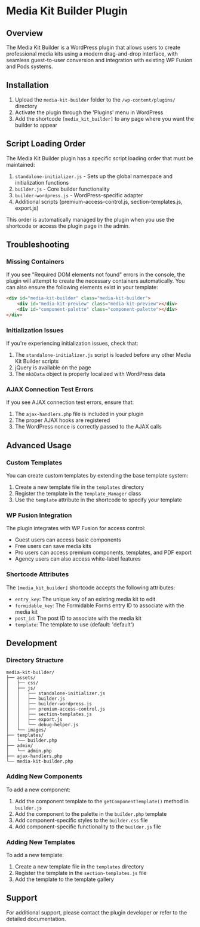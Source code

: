 # Media Kit Builder Plugin

## Overview
The Media Kit Builder is a WordPress plugin that allows users to create professional media kits using a modern drag-and-drop interface, with seamless guest-to-user conversion and integration with existing WP Fusion and Pods systems.

## Installation

1. Upload the `media-kit-builder` folder to the `/wp-content/plugins/` directory
2. Activate the plugin through the 'Plugins' menu in WordPress
3. Add the shortcode `[media_kit_builder]` to any page where you want the builder to appear

## Script Loading Order

The Media Kit Builder plugin has a specific script loading order that must be maintained:

1. `standalone-initializer.js` - Sets up the global namespace and initialization functions
2. `builder.js` - Core builder functionality
3. `builder-wordpress.js` - WordPress-specific adapter
4. Additional scripts (premium-access-control.js, section-templates.js, export.js)

This order is automatically managed by the plugin when you use the shortcode or access the plugin page in the admin.

## Troubleshooting

### Missing Containers
If you see "Required DOM elements not found" errors in the console, the plugin will attempt to create the necessary containers automatically. You can also ensure the following elements exist in your template:

```html
<div id="media-kit-builder" class="media-kit-builder">
    <div id="media-kit-preview" class="media-kit-preview"></div>
    <div id="component-palette" class="component-palette"></div>
</div>
```

### Initialization Issues
If you're experiencing initialization issues, check that:

1. The `standalone-initializer.js` script is loaded before any other Media Kit Builder scripts
2. jQuery is available on the page
3. The `mkbData` object is properly localized with WordPress data

### AJAX Connection Test Errors
If you see AJAX connection test errors, ensure that:

1. The `ajax-handlers.php` file is included in your plugin
2. The proper AJAX hooks are registered
3. The WordPress nonce is correctly passed to the AJAX calls

## Advanced Usage

### Custom Templates
You can create custom templates by extending the base template system:

1. Create a new template file in the `templates` directory
2. Register the template in the `Template_Manager` class
3. Use the `template` attribute in the shortcode to specify your template

### WP Fusion Integration
The plugin integrates with WP Fusion for access control:

- Guest users can access basic components
- Free users can save media kits
- Pro users can access premium components, templates, and PDF export
- Agency users can also access white-label features

### Shortcode Attributes
The `[media_kit_builder]` shortcode accepts the following attributes:

- `entry_key`: The unique key of an existing media kit to edit
- `formidable_key`: The Formidable Forms entry ID to associate with the media kit
- `post_id`: The post ID to associate with the media kit
- `template`: The template to use (default: 'default')

## Development

### Directory Structure
```
media-kit-builder/
├── assets/
│   ├── css/
│   ├── js/
│   │   ├── standalone-initializer.js
│   │   ├── builder.js
│   │   ├── builder-wordpress.js
│   │   ├── premium-access-control.js
│   │   ├── section-templates.js
│   │   ├── export.js
│   │   └── debug-helper.js
│   └── images/
├── templates/
│   └── builder.php
├── admin/
│   └── admin.php
├── ajax-handlers.php
└── media-kit-builder.php
```

### Adding New Components
To add a new component:

1. Add the component template to the `getComponentTemplate()` method in `builder.js`
2. Add the component to the palette in the `builder.php` template
3. Add component-specific styles to the `builder.css` file
4. Add component-specific functionality to the `builder.js` file

### Adding New Templates
To add a new template:

1. Create a new template file in the `templates` directory
2. Register the template in the `section-templates.js` file
3. Add the template to the template gallery

## Support
For additional support, please contact the plugin developer or refer to the detailed documentation.